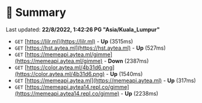 # 📖 Summary
Last updated: **22/8/2022, 1:42:26 PG "Asia/Kuala_Lumpur"**

- `GET` [https://lilr.ml](https://lilr.ml) - **Up** (3515ms)
- `GET` [https://hst.aytea.ml](https://hst.aytea.ml) - **Up** (527ms)
- `GET` [https://memeapi.aytea.ml/gimme](https://memeapi.aytea.ml/gimme) - **Down** (2387ms)
- `GET` [https://color.aytea.ml/4b31d6.png](https://color.aytea.ml/4b31d6.png) - **Up** (1540ms)
- `GET` [https://memeapi.aytea.ml](https://memeapi.aytea.ml) - **Up** (317ms)
- `GET` [https://memeapi.aytea14.repl.co/gimme](https://memeapi.aytea14.repl.co/gimme) - **Up** (2238ms)
